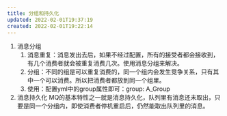 ```yaml
---
title: 分组和持久化
updated: 2022-02-01T19:37:19
created: 2022-02-01T19:22:14
---
```


1.  消息分组
    1.  消息重复：消息发出去后，如果不经过配置，所有的接受者都会接收到，有几个消费者就会被重复消费几次。使用消息分组来解决。
    2.  分组：不同的组是可以重复消费的，同一个组内会发生竞争关系，只有其中一个可以消费。所以把消费者都放到同一个组里。
    3.  使用：配置yml中的group属性即可：group: A_Group
2.  消息持久化
MQ的基本特性之一就是消息持久化，队列里有消息还未取出，只要是同一个分组内，即使消费者停机重启后，仍然能取出队列里的消息。
